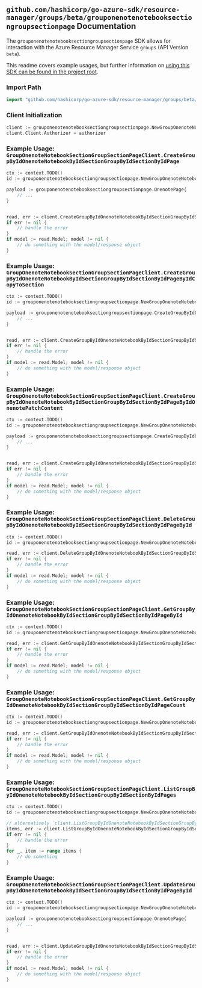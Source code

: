 
## `github.com/hashicorp/go-azure-sdk/resource-manager/groups/beta/grouponenotenotebooksectiongroupsectionpage` Documentation

The `grouponenotenotebooksectiongroupsectionpage` SDK allows for interaction with the Azure Resource Manager Service `groups` (API Version `beta`).

This readme covers example usages, but further information on [using this SDK can be found in the project root](https://github.com/hashicorp/go-azure-sdk/tree/main/docs).

### Import Path

```go
import "github.com/hashicorp/go-azure-sdk/resource-manager/groups/beta/grouponenotenotebooksectiongroupsectionpage"
```


### Client Initialization

```go
client := grouponenotenotebooksectiongroupsectionpage.NewGroupOnenoteNotebookSectionGroupSectionPageClientWithBaseURI("https://management.azure.com")
client.Client.Authorizer = authorizer
```


### Example Usage: `GroupOnenoteNotebookSectionGroupSectionPageClient.CreateGroupByIdOnenoteNotebookByIdSectionGroupByIdSectionByIdPage`

```go
ctx := context.TODO()
id := grouponenotenotebooksectiongroupsectionpage.NewGroupOnenoteNotebookSectionGroupSectionID("groupIdValue", "notebookIdValue", "sectionGroupIdValue", "onenoteSectionIdValue")

payload := grouponenotenotebooksectiongroupsectionpage.OnenotePage{
	// ...
}


read, err := client.CreateGroupByIdOnenoteNotebookByIdSectionGroupByIdSectionByIdPage(ctx, id, payload)
if err != nil {
	// handle the error
}
if model := read.Model; model != nil {
	// do something with the model/response object
}
```


### Example Usage: `GroupOnenoteNotebookSectionGroupSectionPageClient.CreateGroupByIdOnenoteNotebookByIdSectionGroupByIdSectionByIdPageByIdCopyToSection`

```go
ctx := context.TODO()
id := grouponenotenotebooksectiongroupsectionpage.NewGroupOnenoteNotebookSectionGroupSectionPageID("groupIdValue", "notebookIdValue", "sectionGroupIdValue", "onenoteSectionIdValue", "onenotePageIdValue")

payload := grouponenotenotebooksectiongroupsectionpage.CreateGroupByIdOnenoteNotebookByIdSectionGroupByIdSectionByIdPageByIdCopyToSectionRequest{
	// ...
}


read, err := client.CreateGroupByIdOnenoteNotebookByIdSectionGroupByIdSectionByIdPageByIdCopyToSection(ctx, id, payload)
if err != nil {
	// handle the error
}
if model := read.Model; model != nil {
	// do something with the model/response object
}
```


### Example Usage: `GroupOnenoteNotebookSectionGroupSectionPageClient.CreateGroupByIdOnenoteNotebookByIdSectionGroupByIdSectionByIdPageByIdOnenotePatchContent`

```go
ctx := context.TODO()
id := grouponenotenotebooksectiongroupsectionpage.NewGroupOnenoteNotebookSectionGroupSectionPageID("groupIdValue", "notebookIdValue", "sectionGroupIdValue", "onenoteSectionIdValue", "onenotePageIdValue")

payload := grouponenotenotebooksectiongroupsectionpage.CreateGroupByIdOnenoteNotebookByIdSectionGroupByIdSectionByIdPageByIdOnenotePatchContentRequest{
	// ...
}


read, err := client.CreateGroupByIdOnenoteNotebookByIdSectionGroupByIdSectionByIdPageByIdOnenotePatchContent(ctx, id, payload)
if err != nil {
	// handle the error
}
if model := read.Model; model != nil {
	// do something with the model/response object
}
```


### Example Usage: `GroupOnenoteNotebookSectionGroupSectionPageClient.DeleteGroupByIdOnenoteNotebookByIdSectionGroupByIdSectionByIdPageById`

```go
ctx := context.TODO()
id := grouponenotenotebooksectiongroupsectionpage.NewGroupOnenoteNotebookSectionGroupSectionPageID("groupIdValue", "notebookIdValue", "sectionGroupIdValue", "onenoteSectionIdValue", "onenotePageIdValue")

read, err := client.DeleteGroupByIdOnenoteNotebookByIdSectionGroupByIdSectionByIdPageById(ctx, id)
if err != nil {
	// handle the error
}
if model := read.Model; model != nil {
	// do something with the model/response object
}
```


### Example Usage: `GroupOnenoteNotebookSectionGroupSectionPageClient.GetGroupByIdOnenoteNotebookByIdSectionGroupByIdSectionByIdPageById`

```go
ctx := context.TODO()
id := grouponenotenotebooksectiongroupsectionpage.NewGroupOnenoteNotebookSectionGroupSectionPageID("groupIdValue", "notebookIdValue", "sectionGroupIdValue", "onenoteSectionIdValue", "onenotePageIdValue")

read, err := client.GetGroupByIdOnenoteNotebookByIdSectionGroupByIdSectionByIdPageById(ctx, id)
if err != nil {
	// handle the error
}
if model := read.Model; model != nil {
	// do something with the model/response object
}
```


### Example Usage: `GroupOnenoteNotebookSectionGroupSectionPageClient.GetGroupByIdOnenoteNotebookByIdSectionGroupByIdSectionByIdPageCount`

```go
ctx := context.TODO()
id := grouponenotenotebooksectiongroupsectionpage.NewGroupOnenoteNotebookSectionGroupSectionID("groupIdValue", "notebookIdValue", "sectionGroupIdValue", "onenoteSectionIdValue")

read, err := client.GetGroupByIdOnenoteNotebookByIdSectionGroupByIdSectionByIdPageCount(ctx, id)
if err != nil {
	// handle the error
}
if model := read.Model; model != nil {
	// do something with the model/response object
}
```


### Example Usage: `GroupOnenoteNotebookSectionGroupSectionPageClient.ListGroupByIdOnenoteNotebookByIdSectionGroupByIdSectionByIdPages`

```go
ctx := context.TODO()
id := grouponenotenotebooksectiongroupsectionpage.NewGroupOnenoteNotebookSectionGroupSectionID("groupIdValue", "notebookIdValue", "sectionGroupIdValue", "onenoteSectionIdValue")

// alternatively `client.ListGroupByIdOnenoteNotebookByIdSectionGroupByIdSectionByIdPages(ctx, id)` can be used to do batched pagination
items, err := client.ListGroupByIdOnenoteNotebookByIdSectionGroupByIdSectionByIdPagesComplete(ctx, id)
if err != nil {
	// handle the error
}
for _, item := range items {
	// do something
}
```


### Example Usage: `GroupOnenoteNotebookSectionGroupSectionPageClient.UpdateGroupByIdOnenoteNotebookByIdSectionGroupByIdSectionByIdPageById`

```go
ctx := context.TODO()
id := grouponenotenotebooksectiongroupsectionpage.NewGroupOnenoteNotebookSectionGroupSectionPageID("groupIdValue", "notebookIdValue", "sectionGroupIdValue", "onenoteSectionIdValue", "onenotePageIdValue")

payload := grouponenotenotebooksectiongroupsectionpage.OnenotePage{
	// ...
}


read, err := client.UpdateGroupByIdOnenoteNotebookByIdSectionGroupByIdSectionByIdPageById(ctx, id, payload)
if err != nil {
	// handle the error
}
if model := read.Model; model != nil {
	// do something with the model/response object
}
```
